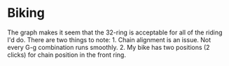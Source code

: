 # Biking

The graph makes it seem that the 32-ring is acceptable for all of the riding I'd do. There are two things to note: 1. Chain alignment is an issue. Not every G-g combination runs smoothly. 2. My bike has two positions (2 clicks) for chain position in the front ring.